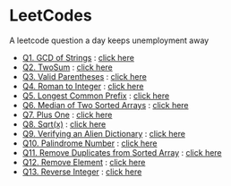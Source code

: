 # LeetCodes
A leetcode question a day keeps unemployment away<br>
- [Q1. GCD of Strings](https://leetcode.com/problems/greatest-common-divisor-of-strings/) : [click here](./q1.ipynb)
- [Q2. TwoSum](https://leetcode.com/problems/two-sum/) : [click here](./q2.ipynb)
- [Q3. Valid Parentheses](https://leetcode.com/problems/valid-parentheses/) : [click here](./q3.ipynb)
- [Q4. Roman to Integer](https://leetcode.com/problems/roman-to-integer/) : [click here](./q4.ipynb)
- [Q5. Longest Common Prefix](https://leetcode.com/problems/longest-common-prefix/) : [click here](./q5.ipynb)
- [Q6. Median of Two Sorted Arrays](https://leetcode.com/problems/median-of-two-sorted-arrays/) : [click here](./q6.ipynb)
- [Q7. Plus One](https://leetcode.com/problems/plus-one/) : [click here](./q7.ipynb)
- [Q8. Sqrt(x)](https://leetcode.com/problems/sqrtx/) : [click here](./q8.ipynb)
- [Q9. Verifying an Alien Dictionary](https://leetcode.com/problems/verifying-an-alien-dictionary/) : [click here](./q9.ipynb)
- [Q10. Palindrome Number](https://leetcode.com/problems/palindrome-number/) : [click here](./q10.ipynb)
- [Q11. Remove Duplicates from Sorted Array](https://leetcode.com/problems/remove-duplicates-from-sorted-array/) : [click here](./q11.ipynb)
- [Q12. Remove Element](https://leetcode.com/problems/remove-element/) : [click here](./q12.ipynb)
- [Q13. Reverse Integer](https://leetcode.com/problems/reverse-integer/) : [click here](./q13.ipynb)